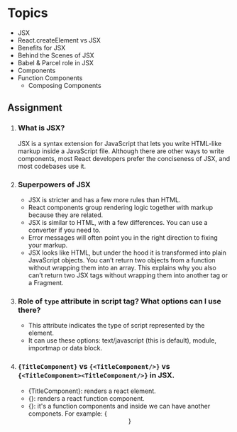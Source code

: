 # Topics
- JSX
- React.createElement vs JSX
- Benefits for JSX
- Behind the Scenes of JSX
- Babel & Parcel role in JSX 
- Components 
- Function Components 
	- Composing Components
## Assignment
1. ### What is JSX?
	JSX is a syntax extension for JavaScript that lets you write HTML-like markup inside a JavaScript file. Although there are other ways to write components, most React developers prefer the conciseness of JSX, and most codebases use it.
2. ### Superpowers of JSX
	- JSX is stricter and has a few more rules than HTML.
	- React components group rendering logic together with markup because they are related.
	- JSX is similar to HTML, with a few differences. You can use a converter if you need to.
	- Error messages will often point you in the right direction to fixing your markup.
	- JSX looks like HTML, but under the hood it is transformed into plain JavaScript objects. You can’t return two objects from a function without wrapping them into an array. This explains why you also can’t return two JSX tags without wrapping them into another tag or a Fragment.
3. ### Role of `type` attribute in script tag? What options can I use there?
	- This attribute indicates the type of script represented by the element. 
	- It can use these options: text/javascript (this is default), module, importmap or data block. 

4. ### `{TitleComponent}` vs `{<TitleComponent/>}` vs `{<TitleComponent><TitleComponent/>}` in JSX.
	- {TitleComponent}: renders a react element. 
	- {<TitleComponent/>}: renders a react function component. 
	- {<TitleComponent><TitleComponent/>}: it's a function components and inside we can have another componets. For example: 
		{<TitleComponent>
			<Header />
			<HeroSection />
		<TitleComponent/>}
